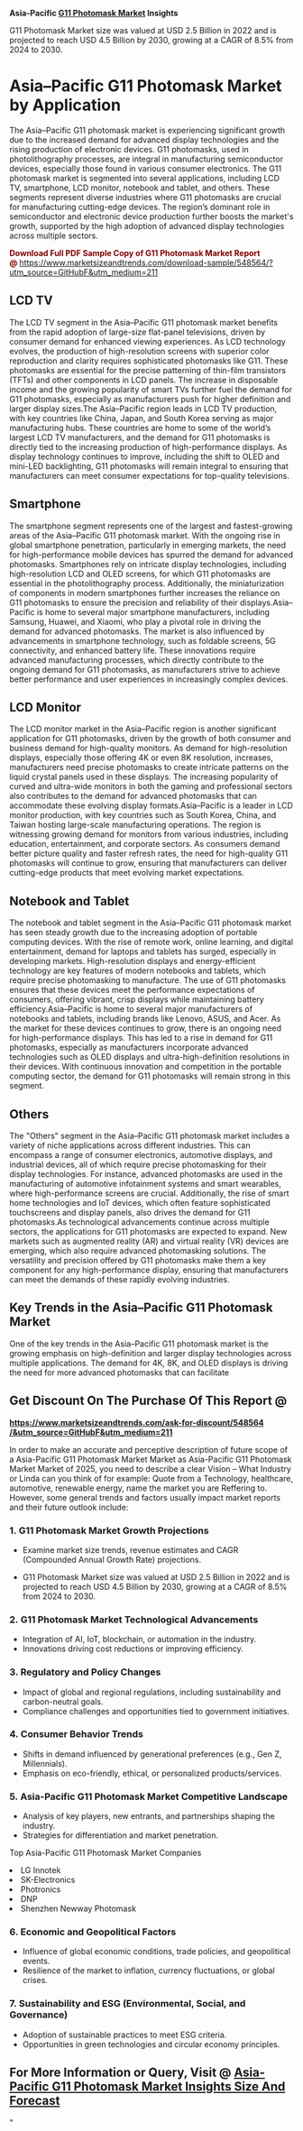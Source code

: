 <p><strong>Asia-Pacific&nbsp;<a href=""https://www.marketsizeandtrends.com/download-sample/548564/&amp;utm_source=GitHubF&amp;utm_medium=211"">G11 Photomask Market</a> Insights</strong></p><p>G11 Photomask Market size was valued at USD 2.5 Billion in 2022 and is projected to reach USD 4.5 Billion by 2030, growing at a CAGR of 8.5% from 2024 to 2030.</p><p><h1>Asia–Pacific G11 Photomask Market by Application</h1><p>The Asia–Pacific G11 photomask market is experiencing significant growth due to the increased demand for advanced display technologies and the rising production of electronic devices. G11 photomasks, used in photolithography processes, are integral in manufacturing semiconductor devices, especially those found in various consumer electronics. The G11 photomask market is segmented into several applications, including LCD TV, smartphone, LCD monitor, notebook and tablet, and others. These segments represent diverse industries where G11 photomasks are crucial for manufacturing cutting-edge devices. The region’s dominant role in semiconductor and electronic device production further boosts the market's growth, supported by the high adoption of advanced display technologies across multiple sectors.<p><strong><span style="color: #800000;">Download Full PDF Sample Copy of G11 Photomask Market Report @</span>&nbsp;</strong><a href="https://www.marketsizeandtrends.com/download-sample/548564/?utm_source=GitHubF&amp;utm_medium=211" target="_blank">https://www.marketsizeandtrends.com/download-sample/548564/?utm_source=GitHubF&amp;utm_medium=211</a></p></p><h2>LCD TV</h2><p>The LCD TV segment in the Asia–Pacific G11 photomask market benefits from the rapid adoption of large-size flat-panel televisions, driven by consumer demand for enhanced viewing experiences. As LCD technology evolves, the production of high-resolution screens with superior color reproduction and clarity requires sophisticated photomasks like G11. These photomasks are essential for the precise patterning of thin-film transistors (TFTs) and other components in LCD panels. The increase in disposable income and the growing popularity of smart TVs further fuel the demand for G11 photomasks, especially as manufacturers push for higher definition and larger display sizes.The Asia–Pacific region leads in LCD TV production, with key countries like China, Japan, and South Korea serving as major manufacturing hubs. These countries are home to some of the world’s largest LCD TV manufacturers, and the demand for G11 photomasks is directly tied to the increasing production of high-performance displays. As display technology continues to improve, including the shift to OLED and mini-LED backlighting, G11 photomasks will remain integral to ensuring that manufacturers can meet consumer expectations for top-quality televisions.<h2>Smartphone</h2><p>The smartphone segment represents one of the largest and fastest-growing areas of the Asia–Pacific G11 photomask market. With the ongoing rise in global smartphone penetration, particularly in emerging markets, the need for high-performance mobile devices has spurred the demand for advanced photomasks. Smartphones rely on intricate display technologies, including high-resolution LCD and OLED screens, for which G11 photomasks are essential in the photolithography process. Additionally, the miniaturization of components in modern smartphones further increases the reliance on G11 photomasks to ensure the precision and reliability of their displays.Asia–Pacific is home to several major smartphone manufacturers, including Samsung, Huawei, and Xiaomi, who play a pivotal role in driving the demand for advanced photomasks. The market is also influenced by advancements in smartphone technology, such as foldable screens, 5G connectivity, and enhanced battery life. These innovations require advanced manufacturing processes, which directly contribute to the ongoing demand for G11 photomasks, as manufacturers strive to achieve better performance and user experiences in increasingly complex devices.<h2>LCD Monitor</h2><p>The LCD monitor market in the Asia–Pacific region is another significant application for G11 photomasks, driven by the growth of both consumer and business demand for high-quality monitors. As demand for high-resolution displays, especially those offering 4K or even 8K resolution, increases, manufacturers need precise photomasks to create intricate patterns on the liquid crystal panels used in these displays. The increasing popularity of curved and ultra-wide monitors in both the gaming and professional sectors also contributes to the demand for advanced photomasks that can accommodate these evolving display formats.Asia–Pacific is a leader in LCD monitor production, with key countries such as South Korea, China, and Taiwan hosting large-scale manufacturing operations. The region is witnessing growing demand for monitors from various industries, including education, entertainment, and corporate sectors. As consumers demand better picture quality and faster refresh rates, the need for high-quality G11 photomasks will continue to grow, ensuring that manufacturers can deliver cutting-edge products that meet evolving market expectations.<h2>Notebook and Tablet</h2><p>The notebook and tablet segment in the Asia–Pacific G11 photomask market has seen steady growth due to the increasing adoption of portable computing devices. With the rise of remote work, online learning, and digital entertainment, demand for laptops and tablets has surged, especially in developing markets. High-resolution displays and energy-efficient technology are key features of modern notebooks and tablets, which require precise photomasking to manufacture. The use of G11 photomasks ensures that these devices meet the performance expectations of consumers, offering vibrant, crisp displays while maintaining battery efficiency.Asia–Pacific is home to several major manufacturers of notebooks and tablets, including brands like Lenovo, ASUS, and Acer. As the market for these devices continues to grow, there is an ongoing need for high-performance displays. This has led to a rise in demand for G11 photomasks, especially as manufacturers incorporate advanced technologies such as OLED displays and ultra-high-definition resolutions in their devices. With continuous innovation and competition in the portable computing sector, the demand for G11 photomasks will remain strong in this segment.<h2>Others</h2><p>The "Others" segment in the Asia–Pacific G11 photomask market includes a variety of niche applications across different industries. This can encompass a range of consumer electronics, automotive displays, and industrial devices, all of which require precise photomasking for their display technologies. For instance, advanced photomasks are used in the manufacturing of automotive infotainment systems and smart wearables, where high-performance screens are crucial. Additionally, the rise of smart home technologies and IoT devices, which often feature sophisticated touchscreens and display panels, also drives the demand for G11 photomasks.As technological advancements continue across multiple sectors, the applications for G11 photomasks are expected to expand. New markets such as augmented reality (AR) and virtual reality (VR) devices are emerging, which also require advanced photomasking solutions. The versatility and precision offered by G11 photomasks make them a key component for any high-performance display, ensuring that manufacturers can meet the demands of these rapidly evolving industries.<h2>Key Trends in the Asia–Pacific G11 Photomask Market</h2><p>One of the key trends in the Asia–Pacific G11 photomask market is the growing emphasis on high-definition and larger display technologies across multiple applications. The demand for 4K, 8K, and OLED displays is driving the need for more advanced photomasks that can facilitate</p><h2><strong>Get Discount On The Purchase Of This Report @&nbsp;</strong></h2><p><strong><a href=""https://www.marketsizeandtrends.com/ask-for-discount/548564/&amp;utm_source=GitHubF&amp;utm_medium=211"" target=""_blank"">https://www.marketsizeandtrends.com/ask-for-discount/548564<br />/&amp;utm_source=GitHubF&amp;utm_medium=211</a></strong></p><p>In order to make an accurate and perceptive description of future scope of a Asia-Pacific&nbsp;G11 Photomask Market Market as Asia-Pacific&nbsp;G11 Photomask Market Market of 2025, you need to describe a clear Vision &ndash; What Industry or Linda can you think of for example: Quote from a Technology, healthcare, automotive, renewable energy, name the market you are Reffering to. However, some general trends and factors usually impact market reports and their future outlook include:</p><h3>1.&nbsp;<strong>G11 Photomask Market Growth Projections</strong></h3><ul><li>Examine market size trends, revenue estimates and CAGR (Compounded Annual Growth Rate) projections.</li><li><p>G11 Photomask Market size was valued at USD 2.5 Billion in 2022 and is projected to reach USD 4.5 Billion by 2030, growing at a CAGR of 8.5% from 2024 to 2030.</p></li></ul><h3>2.&nbsp;<strong>G11 Photomask Market Technological Advancements</strong></h3><ul><li>Integration of AI, IoT, blockchain, or automation in the industry.</li><li>Innovations driving cost reductions or improving efficiency.</li></ul><h3>3.&nbsp;<strong>Regulatory and Policy Changes</strong></h3><ul><li>Impact of global and regional regulations, including sustainability and carbon-neutral goals.</li><li>Compliance challenges and opportunities tied to government initiatives.</li></ul><h3>4.&nbsp;<strong>Consumer Behavior Trends</strong></h3><ul><li>Shifts in demand influenced by generational preferences (e.g., Gen Z, Millennials).</li><li>Emphasis on eco-friendly, ethical, or personalized products/services.</li></ul><h3>5.&nbsp;<strong>Asia-Pacific G11 Photomask Market Competitive Landscape</strong></h3><ul><li>Analysis of key players, new entrants, and partnerships shaping the industry.</li><li>Strategies for differentiation and market penetration.</li></ul><p data-pm-slice=""1 1 []"">Top Asia-Pacific G11 Photomask Market Companies</p><div data-test-id=""""><p><li>LG Innotek</li><li> SK-Electronics</li><li> Photronics</li><li> DNP</li><li> Shenzhen Newway Photomask</li></p></div><h3>6.&nbsp;<strong>Economic and Geopolitical Factors</strong></h3><ul><li>Influence of global economic conditions, trade policies, and geopolitical events.</li><li>Resilience of the market to inflation, currency fluctuations, or global crises.</li></ul><h3>7.&nbsp;<strong>Sustainability and ESG (Environmental, Social, and Governance)</strong></h3><ul><li>Adoption of sustainable practices to meet ESG criteria.</li><li>Opportunities in green technologies and circular economy principles.</li></ul><h2><strong>For More Information or Query, Visit @&nbsp;</strong><a href=""https://www.verifiedmarketreports.com/product/g11-photomask-market/"" target=""_blank"">Asia-Pacific G11 Photomask Market Insights Size And Forecast</a></h2>"
